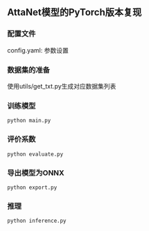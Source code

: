 ## AttaNet模型的PyTorch版本复现
### 配置文件
config.yaml: 参数设置
### 数据集的准备
使用utils/get_txt.py生成对应数据集列表
### 训练模型
```basic
python main.py
```
### 评价系数
```basic
python evaluate.py
```
### 导出模型为ONNX
```basic
python export.py
```
### 推理
```basic
python inference.py
```